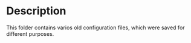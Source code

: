 # Description
This folder contains varios old configuration files, which were saved for different purposes.
